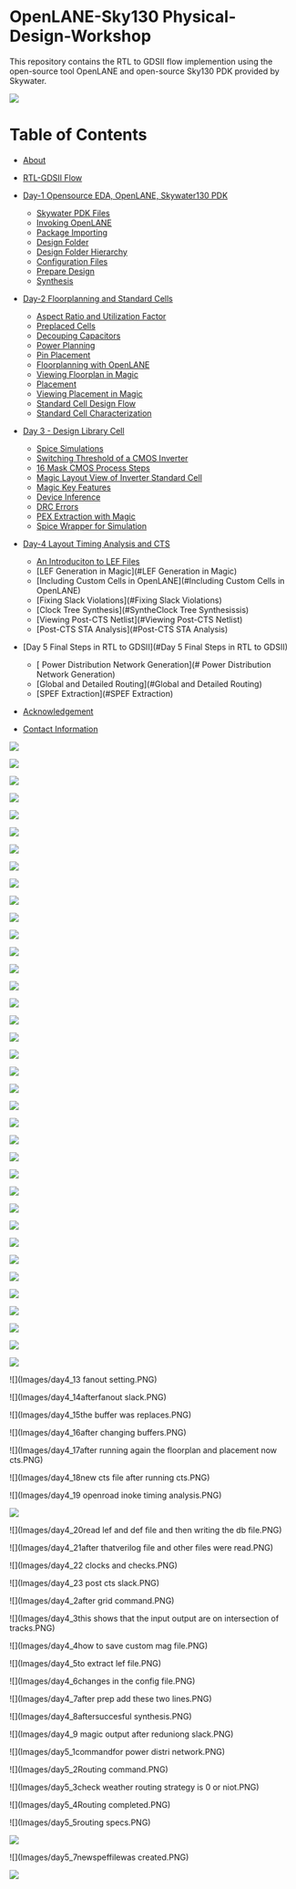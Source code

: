 
# OpenLANE-Sky130 Physical-Design-Workshop

This repository contains the RTL to GDSII flow implemention using the open-source tool OpenLANE and open-source Sky130 PDK provided by Skywater.

![](Images/eadvanced_physical_design.png)

# Table of Contents
- [About](#About)
- [RTL-GDSII Flow](#RTL-GDSII-Flow)
- [Day-1 Opensource EDA, OpenLANE, Skywater130 PDK](#Day-1-Opensource-EDA,-OpenLANE,-Skywater130-PDK)
	- [Skywater PDK Files](#Skywater-PDK-Files)
 	- [Invoking OpenLANE](#Invoking-OpenLANE)
 	- [Package Importing](#Package-Importing)
 	- [Design Folder](#Design-Folder)
 	- [Design Folder Hierarchy](#Design-Folder-Hierarchy) 
	- [Configuration Files](#Configuration-Files)
	- [Prepare Design](#Prepare-Design)
 	- [Synthesis](#Synthesis)
- [Day-2 Floorplanning and Standard Cells](#Day-2-Floorplanning-and-Standard-Cells)
	- [Aspect Ratio and Utilization Factor](#Aspect-Ratio-and-Utilization-Factor)
	- [Preplaced Cells](#Preplaced-Cells)
	- [Decouping Capacitors](#Decouping-Capacitors)
	- [Power Planning](#Power-Planning)
	- [Pin Placement](#Pin-Placement)
	- [Floorplanning with OpenLANE](#Floorplanning-with-OpenLANE)
	- [Viewing Floorplan in Magic](#Viewing-Floorplan-in-Magic)
	- [Placement](#Placement)
	- [Viewing Placement in Magic](#Viewing-Placement-in-Magic)
	- [Standard Cell Design Flow](#Standard-Cell-Design-Flow)
	- [Standard Cell Characterization](#Standard-Cell-Characterization)
  
- [Day 3 - Design Library Cell](#Day-3-Design-Library-Cell)
	- [Spice Simulations](#Spice-Simulations)
	- [Switching Threshold of a CMOS Inverter](#Switching-Threshold-of-a-CMOS-Inverter)
	- [16 Mask CMOS Process Steps](#16-Mask-CMOS-Process-Steps)
	- [Magic Layout View of Inverter Standard Cell](#Magic-Layout-View-of-Inverter-Standard-Cell)
	- [Magic Key Features](#Magic-Key-Features)
	- [Device Inference](#Device-Inference)
	- [DRC Errors](#DRC-Errors)
	- [PEX Extraction with Magic](#PEX-Extraction-with-Magic)
	- [Spice Wrapper for Simulation](#Spice-Wrapper-for-Simulation)
- [Day-4 Layout Timing Analysis and CTS](#Day-4-Layout-Timing-Analysis-and-CTS)
	- [An Introduciton to LEF Files](#An-Introduciton-to-LEF-Files)
	- [LEF Generation in Magic](#LEF Generation in Magic)
	- [Including Custom Cells in OpenLANE](#Including Custom Cells in OpenLANE)
	- [Fixing Slack Violations](#Fixing Slack Violations)
	- [Clock Tree Synthesis](#SyntheClock Tree Synthesissis)
	- [Viewing Post-CTS Netlist](#Viewing Post-CTS Netlist)
	- [Post-CTS STA Analysis](#Post-CTS STA Analysis)
- [Day 5 Final Steps in RTL to GDSII](#Day 5 Final Steps in RTL to GDSII)    
	- [ Power Distribution Network Generation](# Power Distribution Network Generation)
	- [Global and Detailed Routing](#Global and Detailed Routing)
	- [SPEF Extraction](#SPEF Extraction)
- [Acknowledgement](#acknowledgement)
- [Contact Information](#contact-information)

![](Images/openlane_flow.png)

![](Images/day1_1.png)

![](Images/day1_2.png)

![](Images/day1_3.png)

![](Images/day1_4.png)

![](Images/day1_5.png)

![](Images/day1_6.PNG)

![](Images/day1_7.png)

![](Images/day1_8.png)

![](Images/day1_9.png)

![](Images/day1_10.png)

![](Images/day2_1.PNG)

![](Images/day2_5.png)

![](Images/day2_6.png)

![](Images/day2_7.png)

![](Images/day2_8.png)

![](Images/day2_9.png)

![](Images/day2_10.png)

![](Images/day3_1.PNG)

![](Images/day3_2.PNG)

![](Images/day3_3.PNG)

![](Images/day3_4.PNG)

![](Images/day3_5.PNG)

![](Images/day3_6.PNG)

![](Images/day3_7.PNG)

![](Images/day3_8.PNG)

![](Images/day3_9.PNG)

![](Images/day3_10.PNG)

![](Images/day3_11.PNG)

![](Images/day3_12.PNG)

![](Images/day3_12.PNG)

![](Images/day3_13.PNG)

![](Images/day3_14.PNG)

![](Images/day3_15.PNG)

![](Images/day4_10INVCELL.PNG)

![](Images/day4_11Expanded.PNG)

![](Images/day4_12prestacxonf.PNG)

![](Images/day4_13 fanout setting.PNG)

![](Images/day4_14afterfanout slack.PNG)

![](Images/day4_15the buffer was replaces.PNG)

![](Images/day4_16after changing buffers.PNG)

![](Images/day4_17after running again the floorplan and placement now cts.PNG)

![](Images/day4_18new cts file after running cts.PNG)

![](Images/day4_19 openroad inoke timing analysis.PNG)

![](Images/day4_1tracks_info.PNG)

![](Images/day4_20read lef and def file and then writing the db file.PNG)

![](Images/day4_21after thatverilog file and other files were read.PNG)

![](Images/day4_22 clocks and checks.PNG)

![](Images/day4_23 post cts slack.PNG)

![](Images/day4_2after grid command.PNG)

![](Images/day4_3this shows that the input output are on intersection of tracks.PNG)

![](Images/day4_4how to save custom mag file.PNG)

![](Images/day4_5to extract lef file.PNG)

![](Images/day4_6changes in the config file.PNG)

![](Images/day4_7after prep add these two lines.PNG)

![](Images/day4_8aftersuccesful synthesis.PNG)

![](Images/day4_9 magic output after reduniong slack.PNG)

![](Images/day5_1commandfor power distri network.PNG)

![](Images/day5_2Routing command.PNG)

![](Images/day5_3check weather routing strategy is 0 or niot.PNG)

![](Images/day5_4Routing completed.PNG)

![](Images/day5_5routing specs.PNG)

![](Images/day5_6SPEFEXTRACTOR.PNG)

![](Images/day5_7newspeffilewas created.PNG)

![](Images/day5_8.PNG)
